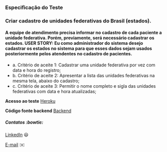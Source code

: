 ### Especificação do Teste

### Criar cadastro de unidades federativas do Brasil (estados).

#### A equipe de atendimento precisa informar no cadastro de cada paciente a unidade federativa. Porém, previamente, será necessário cadastrar os estados. USER STORY: Eu como administrador do sistema desejo cadastrar os estados no sistema para que esses dados sejam usados posteriormente pelos atendentes no cadastro de pacientes.
- a. Critério de aceite 1: Cadastrar uma unidade federativa por vez com data e hora do
registro;
- b. Critério de aceite 2: Apresentar a lista das unidades federativas na mesma tela,
abaixo do cadastro;
- c. Critério de aceite 3: Permitir o nome completo e sigla das unidades federativas com
data e hora atualizadas;


**Acesso ao teste**
[Heroku](https://celk-app.herokuapp.com/)

**Código fonte backend**
[Backend](https://github.com/kleberdamasco/celkAppBackend)


##### Contatos :bowtie:

 [LinkedIn](https://www.linkedin.com/in/kleber-damasco-80b55728/) 😃
 
 [E-mail](mailto:kleberdamasco@hotmail.com) :envelope:
